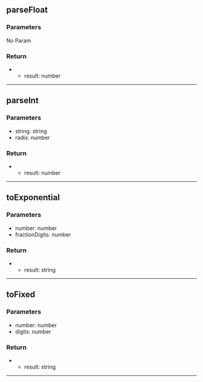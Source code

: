 ## parseFloat
### Parameters
No Param
### Return
- - result: number

--------------------------------------------
## parseInt
### Parameters
- string: string
- radix: number

### Return
- - result: number

--------------------------------------------
## toExponential
### Parameters
- number: number
- fractionDigits: number

### Return
- - result: string

--------------------------------------------
## toFixed
### Parameters
- number: number
- digits: number

### Return
- - result: string

--------------------------------------------
